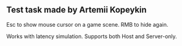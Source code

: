 <h2>Test task made by Artemii Kopeykin </h2>

Esc to show mouse cursor on a game scene. RMB to hide again.

Works with latency simulation. Supports both Host and Server-only.